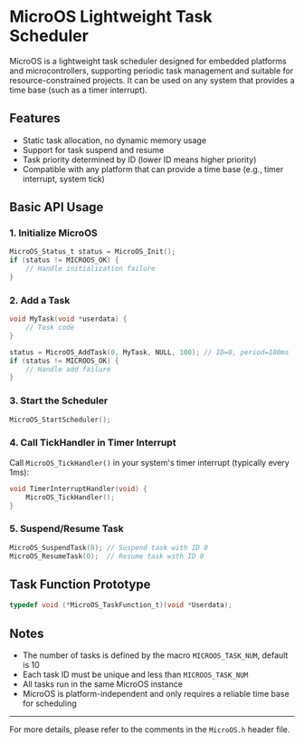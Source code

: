 # MicroOS Lightweight Task Scheduler

MicroOS is a lightweight task scheduler designed for embedded platforms and microcontrollers, supporting periodic task management and suitable for resource-constrained projects. It can be used on any system that provides a time base (such as a timer interrupt).

## Features

- Static task allocation, no dynamic memory usage
- Support for task suspend and resume
- Task priority determined by ID (lower ID means higher priority)
- Compatible with any platform that can provide a time base (e.g., timer interrupt, system tick)

## Basic API Usage

### 1. Initialize MicroOS

```c
MicroOS_Status_t status = MicroOS_Init();
if (status != MICROOS_OK) {
    // Handle initialization failure
}
```

### 2. Add a Task

```c
void MyTask(void *userdata) {
    // Task code
}

status = MicroOS_AddTask(0, MyTask, NULL, 100); // ID=0, period=100ms
if (status != MICROOS_OK) {
    // Handle add failure
}
```

### 3. Start the Scheduler

```c
MicroOS_StartScheduler();
```

### 4. Call TickHandler in Timer Interrupt

Call `MicroOS_TickHandler()` in your system's timer interrupt (typically every 1ms):

```c
void TimerInterruptHandler(void) {
    MicroOS_TickHandler();
}
```

### 5. Suspend/Resume Task

```c
MicroOS_SuspendTask(0); // Suspend task with ID 0
MicroOS_ResumeTask(0);  // Resume task with ID 0
```

## Task Function Prototype

```c
typedef void (*MicroOS_TaskFunction_t)(void *Userdata);
```

## Notes

- The number of tasks is defined by the macro `MICROOS_TASK_NUM`, default is 10
- Each task ID must be unique and less than `MICROOS_TASK_NUM`
- All tasks run in the same MicroOS instance
- MicroOS is platform-independent and only requires a reliable time base for scheduling

---

For more details, please refer to the comments in the `MicroOS.h` header file.